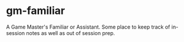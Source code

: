 # gm-familiar
A Game Master's Familiar or Assistant.  Some place to keep track of in-session notes as well as out of session prep.
